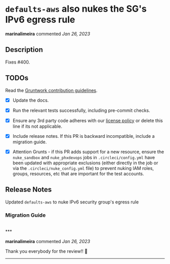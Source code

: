 # `defaults-aws` also nukes the SG's IPv6 egress rule

**marinalimeira** commented *Jan 26, 2023*

<!-- Prepend '[WIP]' to the title if this PR is still a work-in-progress. Remove it when it is ready for review! -->

## Description

Fixes #400.

<!-- Description of the changes introduced by this PR. -->

## TODOs

Read the [Gruntwork contribution guidelines](https://gruntwork.notion.site/Gruntwork-Coding-Methodology-02fdcd6e4b004e818553684760bf691e).

- [x] Update the docs.
- [x] Run the relevant tests successfully, including pre-commit checks.
- [x] Ensure any 3rd party code adheres with our [license policy](https://www.notion.so/gruntwork/Gruntwork-licenses-and-open-source-usage-policy-f7dece1f780341c7b69c1763f22b1378) or delete this line if its not applicable.
- [x] Include release notes. If this PR is backward incompatible, include a migration guide.
- [x] Attention Grunts - if this PR adds support for a new resource, ensure the `nuke_sandbox` and `nuke_phxdevops` jobs in `.circleci/config.yml` have been updated with appropriate exclusions (either directly in the job or via the `.circleci/nuke_config.yml` file) to prevent nuking IAM roles, groups, resources, etc that are important for the test accounts.


## Release Notes

<!-- One-line description of the PR that can be included in the final release notes. -->
Updated `defaults-aws` to nuke IPv6 security group's egress rule

### Migration Guide

<!-- Important: If you made any backward incompatible changes, then you must write a migration guide! -->


<br />
***


**marinalimeira** commented *Jan 26, 2023*

Thank you everybody for the review!! 🎉 
***

